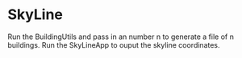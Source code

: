 SkyLine
=======
Run the BuildingUtils and pass in an number n to generate a file of n buildings.
Run the SkyLineApp to ouput the skyline coordinates.